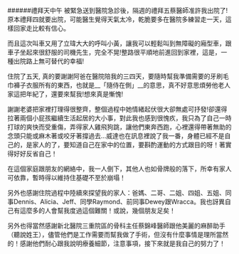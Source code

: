 ######禮拜天中午
被緊急送到醫院急診後，隔週的禮拜五蔡醫師准許我出院了!原本禮拜四就要出院，可能醫生覺得天氣太冷，乾脆要多在醫院多練習走一天，這樣回家走比較有信心。

而且這次叫車又用了立瑋大大的呼叫小黃，讓我可以輕鬆叫到無障礙的廂型車，跟車子坐起來很舒服的司機先生，完全不晃!整路很平順地前進回到家裡，這是，一種出院路上無可替代的幸福!

住院了五天, 真的要謝謝阿爸在醫院陪我的三四天，要隨時幫我準備需要的牙刷毛巾褲子衣服所有的東西，也就是__「隨侍在側」__的意思，真不好意思煩勞他老人家這把年紀了，還要來幫我!想來真是慚愧!

謝謝老婆把家裡打理得很整齊，整個過程中她情緒起伏很大卻無處可抒發!卻還得拉著兩個小屁孩繼續生活起居的大小事，對此我也感到很愧疚，我只為了自己一時打球的爽快而受重傷，弄得家人雞飛狗跳，讓他們東奔西跑，心裡還得帶著無助的念頭只能或麻木著或咬牙著撐過去...威達也在訊息裡說了我一番，身體已經不是自己的，是家人的了，要知道自己在家中的位置，要斟酌運動的方式跟目的呀！著實得好好反省自己！

在這個家庭跟朋友的網絡中，我一人倒下，其他人也如骨牌般的落下，所幸有家人可依靠，暫時得以維持住基礎不至於崩塌！

另外也感謝住院過程中陸續來探望我的家人：爸媽、二哥、二姐、四姐、五姐、同事Dennis、Alicia、Jeff、同學Raymond、前同事Dewey跟Wracca。我也訝異自己有這麼多的人會幫我度過這個難關！或說，幾個朋友足矣！

另外也得當然感謝新北醫院三重院區的骨科主任蔡錦峰醫師跟他美麗的麻醉助手（聽說姓王），儘管他們是工作需要而幫我做了手術，但沒有什麼事情是理所當然的！感謝他們耐心跟我說明療養細節，注意事項，接下來就是我自己的努力了！
